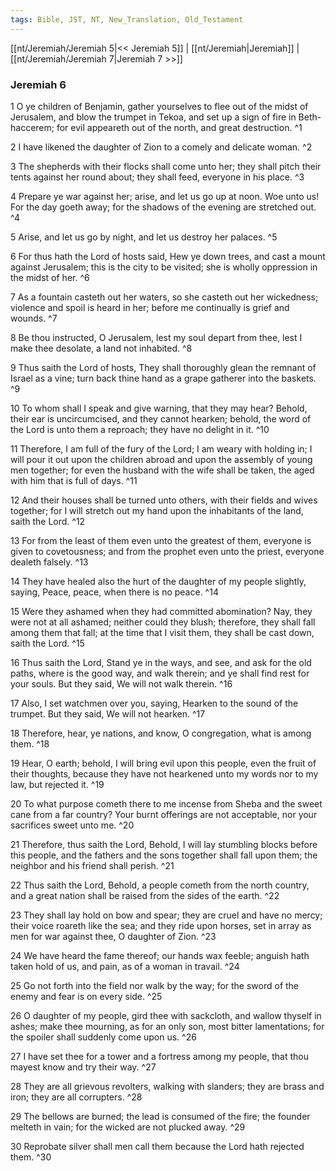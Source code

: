 ```yaml
---
tags: Bible, JST, NT, New_Translation, Old_Testament
---
```


[[nt/Jeremiah/Jeremiah 5|<< Jeremiah 5]] | [[nt/Jeremiah|Jeremiah]] | [[nt/Jeremiah/Jeremiah 7|Jeremiah 7 >>]]

### Jeremiah 6

1 O ye children of Benjamin, gather yourselves to flee out of the midst of Jerusalem, and blow the trumpet in Tekoa, and set up a sign of fire in Beth-haccerem; for evil appeareth out of the north, and great destruction.  ^1

2 I have likened the daughter of Zion to a comely and delicate woman.  ^2

3 The shepherds with their flocks shall come unto her; they shall pitch their tents against her round about; they shall feed, everyone in his place.  ^3

4 Prepare ye war against her; arise, and let us go up at noon. Woe unto us! For the day goeth away; for the shadows of the evening are stretched out.  ^4

5 Arise, and let us go by night, and let us destroy her palaces.  ^5

6 For thus hath the Lord of hosts said, Hew ye down trees, and cast a mount against Jerusalem; this is the city to be visited; she is wholly oppression in the midst of her.  ^6

7 As a fountain casteth out her waters, so she casteth out her wickedness; violence and spoil is heard in her; before me continually is grief and wounds.  ^7

8 Be thou instructed, O Jerusalem, lest my soul depart from thee, lest I make thee desolate, a land not inhabited.  ^8

9 Thus saith the Lord of hosts, They shall thoroughly glean the remnant of Israel as a vine; turn back thine hand as a grape gatherer into the baskets.  ^9

10 To whom shall I speak and give warning, that they may hear? Behold, their ear is uncircumcised, and they cannot hearken; behold, the word of the Lord is unto them a reproach; they have no delight in it.  ^10

11 Therefore, I am full of the fury of the Lord; I am weary with holding in; I will pour it out upon the children abroad and upon the assembly of young men together; for even the husband with the wife shall be taken, the aged with him that is full of days.  ^11

12 And their houses shall be turned unto others, with their fields and wives together; for I will stretch out my hand upon the inhabitants of the land, saith the Lord.  ^12

13 For from the least of them even unto the greatest of them, everyone is given to covetousness; and from the prophet even unto the priest, everyone dealeth falsely.  ^13

14 They have healed also the hurt of the daughter of my people slightly, saying, Peace, peace, when there is no peace.  ^14

15 Were they ashamed when they had committed abomination? Nay, they were not at all ashamed; neither could they blush; therefore, they shall fall among them that fall; at the time that I visit them, they shall be cast down, saith the Lord.  ^15

16 Thus saith the Lord, Stand ye in the ways, and see, and ask for the old paths, where is the good way, and walk therein; and ye shall find rest for your souls. But they said, We will not walk therein.  ^16

17 Also, I set watchmen over you, saying, Hearken to the sound of the trumpet. But they said, We will not hearken.  ^17

18 Therefore, hear, ye nations, and know, O congregation, what is among them.  ^18

19 Hear, O earth; behold, I will bring evil upon this people, even the fruit of their thoughts, because they have not hearkened unto my words nor to my law, but rejected it.  ^19

20 To what purpose cometh there to me incense from Sheba and the sweet cane from a far country? Your burnt offerings are not acceptable, nor your sacrifices sweet unto me.  ^20

21 Therefore, thus saith the Lord, Behold, I will lay stumbling blocks before this people, and the fathers and the sons together shall fall upon them; the neighbor and his friend shall perish.  ^21

22 Thus saith the Lord, Behold, a people cometh from the north country, and a great nation shall be raised from the sides of the earth.  ^22

23 They shall lay hold on bow and spear; they are cruel and have no mercy; their voice roareth like the sea; and they ride upon horses, set in array as men for war against thee, O daughter of Zion.  ^23

24 We have heard the fame thereof; our hands wax feeble; anguish hath taken hold of us, and pain, as of a woman in travail.  ^24

25 Go not forth into the field nor walk by the way; for the sword of the enemy and fear is on every side.  ^25

26 O daughter of my people, gird thee with sackcloth, and wallow thyself in ashes; make thee mourning, as for an only son, most bitter lamentations; for the spoiler shall suddenly come upon us.  ^26

27 I have set thee for a tower and a fortress among my people, that thou mayest know and try their way.  ^27

28 They are all grievous revolters, walking with slanders; they are brass and iron; they are all corrupters.  ^28

29 The bellows are burned; the lead is consumed of the fire; the founder melteth in vain; for the wicked are not plucked away.  ^29

30 Reprobate silver shall men call them because the Lord hath rejected them.  ^30

 
